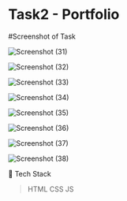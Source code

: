 # Task2 - Portfolio

#Screenshot of Task

![Screenshot (31)](https://user-images.githubusercontent.com/104140191/222922892-1d5b1029-7b92-454d-99bf-63f52d0d2812.png)

![Screenshot (32)](https://user-images.githubusercontent.com/104140191/222922898-7bd32b90-b3cd-4447-8a61-d4d9b4c27442.png)

![Screenshot (33)](https://user-images.githubusercontent.com/104140191/222922908-1f61013d-b0ec-417a-9963-1be38d372bb2.png)

![Screenshot (34)](https://user-images.githubusercontent.com/104140191/222922916-2eb62559-7837-459f-9e7c-565eeba7add9.png)

![Screenshot (35)](https://user-images.githubusercontent.com/104140191/222922926-139668d0-a2b7-4391-a5e3-df91bb49d4f1.png)

![Screenshot (36)](https://user-images.githubusercontent.com/104140191/222922935-9b43cc37-9c0a-4b51-bc59-9e504818679d.png)

![Screenshot (37)](https://user-images.githubusercontent.com/104140191/222922937-c7ed169d-11bb-465b-a184-d1531ca7272a.png)

![Screenshot (38)](https://user-images.githubusercontent.com/104140191/222922939-05f1542a-fe07-40e3-90dd-39ad95fe3ed7.png)





📌 Tech Stack
>HTML CSS JS
